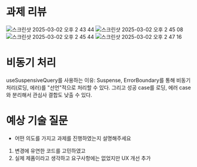 # 과제 리뷰
![스크린샷 2025-03-02 오후 2 43 44](https://github.com/user-attachments/assets/8a082963-aa5f-4f56-b65e-7f5d05b652c1)
![스크린샷 2025-03-02 오후 2 45 08](https://github.com/user-attachments/assets/45609cc8-9495-4b4b-a929-04f9b1928343)
![스크린샷 2025-03-02 오후 2 45 44](https://github.com/user-attachments/assets/ba4c507a-1c72-4a67-a528-ee056f9bf927)
![스크린샷 2025-03-02 오후 2 47 16](https://github.com/user-attachments/assets/c141df6a-179e-490e-b0a5-6965e833c76a)

# 비동기 처리
useSuspensiveQuery를 사용하는 이유: Suspense, ErrorBoundary를 통해 비동기처리(로딩, 에러)를 "선언"적으로 처리할 수 있다. 그리고 성공 case를 로딩, 에러 case와 분리해서 관심사 결합도 낮출 수 있다.

# 예상 기술 질문
- 어떤 의도를 가지고 과제를 진행하였는지 설명해주세요
1. 변경에 유연한 코드를 고민하였고
2. 실제 제품이라고 생각하고 요구사항에는 없었지만 UX 개선 추가
